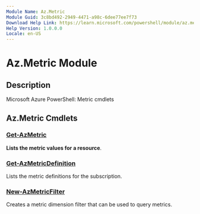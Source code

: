 ```yaml
---
Module Name: Az.Metric
Module Guid: 3c8bd492-2949-4471-a98c-6dee77ee7f73
Download Help Link: https://learn.microsoft.com/powershell/module/az.metric
Help Version: 1.0.0.0
Locale: en-US
---
```


# Az.Metric Module
## Description
Microsoft Azure PowerShell: Metric cmdlets

## Az.Metric Cmdlets
### [Get-AzMetric](Get-AzMetric.md)
**Lists the metric values for a resource**.

### [Get-AzMetricDefinition](Get-AzMetricDefinition.md)
Lists the metric definitions for the subscription.

### [New-AzMetricFilter](New-AzMetricFilter.md)
Creates a metric dimension filter that can be used to query metrics.

